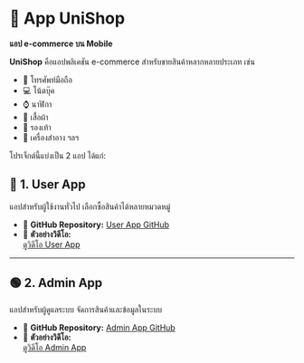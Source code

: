 # 📱 App UniShop  
**แอป e-commerce บน Mobile**

**UniShop** คือแอปพลิเคชัน e-commerce สำหรับขายสินค้าหลากหลายประเภท เช่น  
- 📱 โทรศัพท์มือถือ  
- 💻 โน้ตบุ๊ค  
- ⌚ นาฬิกา  
- 👕 เสื้อผ้า  
- 👟 รองเท้า  
- 💄 เครื่องสำอาง ฯลฯ

โปรเจ็กต์นี้แบ่งเป็น 2 แอป ได้แก่:

## 🔵 1. User App  
แอปสำหรับผู้ใช้งานทั่วไป เลือกซื้อสินค้าได้หลายหมวดหมู่  
- 🔗 **GitHub Repository:** [User App GitHub](https://github.com/DonyWeasley/unishop_admin)  
- 🎥 **ตัวอย่างวิดีโอ:**  
[ดูวิดีโอ User App](https://drive.google.com/file/d/1RDhVDhZ1GsNYiP9XDk-LCueyecy8G8sx/view?usp=sharing)

---

## 🟢 2. Admin App  
แอปสำหรับผู้ดูแลระบบ จัดการสินค้าและข้อมูลในระบบ  
- 🔗 **GitHub Repository:** [Admin App GitHub](https://donyweasley.github.io/unishop_project/)  
- 🎥 **ตัวอย่างวิดีโอ:**  
[ดูวิดีโอ Admin App](https://drive.google.com/file/d/1GtsuvgVKgv1lNmM4msKWs3o4MHQU0w4g/view?usp=sharing)
